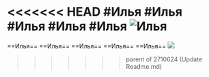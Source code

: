 <<<<<<< HEAD
#Илья
#Илья
#Илья
#Илья
#Илья
![Илья](https://i.ytimg.com/vi/FaHrtzdFMQw/maxresdefault.jpg)
=======
==Илья==
==Илья==
==Илья== 
==Илья==
==Илья==
![](http://img10.joyreactor.cc/pics/post/Gachi-may-cry-gachimuchi-%D0%B3%D0%B8%D1%84%D0%BA%D0%B8-Devil-May-Cry-6951011.gif)
>>>>>>> parent of 2710624 (Update Readme.md)
